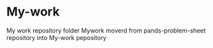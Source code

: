 # My-work
My work repository
folder Mywork moverd from pands-problem-sheet repository into My-work pepository

